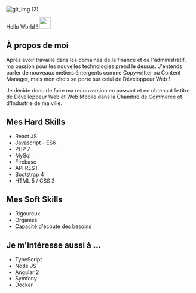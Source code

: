 ![git_img (2)](https://user-images.githubusercontent.com/47336595/124002939-a63a4f00-d9d6-11eb-963e-4d148d6c683d.png)

Hello World !  <img src="https://raw.githubusercontent.com/MartinHeinz/MartinHeinz/master/wave.gif" width="30px">

<h2> À propos de moi </h2>

Après avoir travaillé dans les domaines de la finance et de l'administratif, ma passion pour les nouvelles technologies prend le dessus. J'entends parler de nouveaux métiers émergents comme Copywritter ou Content Manager, mais mon choix se porte sur celui de Développeur Web ! 

Je décide donc de faire ma reconversion en passant et en obtenant le titre de Dévelloppeur Web et Web Mobile dans la Chambre de Commerce et d'Industrie de ma ville. 

<h2> Mes Hard Skills  </h2>

<ul>
  <li> React JS </li> 
  <li>Javascript - ES6</li>
  <li>PHP 7</li>
  <li>MySql</li>
  <li>Firebase</li>
  <li>API REST</li>
  <li> Bootstrap 4 </li>
  <li> HTML 5 / CSS 3 </li>
</ul>

<h2> Mes Soft Skills </h2>

<ul>
 <li>Rigoureux</li> 
  <li>Organisé</li>
  <li>Capacité d'écoute des besoins</li>
</ul>

<h2> Je m'intéresse aussi à ...  </h2>

<ul>
  <li> TypeScript </li>
  <li> Node JS </li>
  <li> Angular 2 </li> 
  <li> Symfony </li>
  <li> Docker </li>
</ul>
